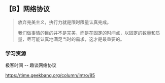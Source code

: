 ## 【B】网络协议

>  放弃完美主义，执行力就是限时限量认真完成。
>
> 我们做事情的目的并不是完美，而是在固定的时间点，以固定的数量和质量，尽可能认真地满足当时的需求，这才是最重要的。













### 学习资源

极客时间 -- 趣谈网络协议

https://time.geekbang.org/column/intro/85